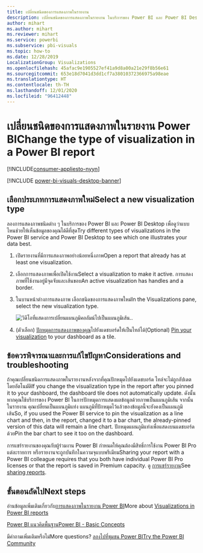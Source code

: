 ```yaml
---
title: เปลี่ยนชนิดของการแสดงภาพในรายงาน
description: เปลี่ยนชนิดของการแสดงภาพในรายงาน ในบริการของ Power BI และ Power BI Desktop
author: mihart
ms.author: mihart
ms.reviewer: mihart
ms.service: powerbi
ms.subservice: pbi-visuals
ms.topic: how-to
ms.date: 12/28/2019
LocalizationGroup: Visualizations
ms.openlocfilehash: 45afac9e1905527ef41a9d8a00a21e29f8b56e61
ms.sourcegitcommit: 653e18d7041d3dd1cf7a38010372366975a98eae
ms.translationtype: HT
ms.contentlocale: th-TH
ms.lasthandoff: 12/01/2020
ms.locfileid: "96412448"
---
```

# <a name="change-the-type-of-visualization-in-a-power-bi-report"></a><span data-ttu-id="69f27-103">เปลี่ยนชนิดของการแสดงภาพในรายงาน Power BI</span><span class="sxs-lookup"><span data-stu-id="69f27-103">Change the type of visualization in a Power BI report</span></span>

[!INCLUDE[consumer-appliesto-nyyn](../includes/consumer-appliesto-nyyn.md)]    

[!INCLUDE [power-bi-visuals-desktop-banner](../includes/power-bi-visuals-desktop-banner.md)]

## <a name="select-a-new-visualization-type"></a><span data-ttu-id="69f27-104">เลือกประเภทการแสดงภาพใหม่</span><span class="sxs-lookup"><span data-stu-id="69f27-104">Select a new visualization type</span></span>

<span data-ttu-id="69f27-105">ลองการแสดงภาพชนิดต่าง ๆ ในบริการของ Power BI และ Power BI Desktop เพื่อดูว่าแบบไหนช่วยให้เห็นข้อมูลของคุณได้ดีที่สุด</span><span class="sxs-lookup"><span data-stu-id="69f27-105">Try different types of visualizations in the Power BI service and Power BI Desktop to see which one illustrates your data best.</span></span> 

1. <span data-ttu-id="69f27-106">เปิดรายงานที่มีการแสดงภาพอย่างน้อยหนึ่งภาพ</span><span class="sxs-lookup"><span data-stu-id="69f27-106">Open a report that already has at least one visualization.</span></span>   
2. <span data-ttu-id="69f27-107">เลือกการแสดงภาพเพื่อเปิดใช้งาน</span><span class="sxs-lookup"><span data-stu-id="69f27-107">Select a visualization to make it active.</span></span> <span data-ttu-id="69f27-108">การแสดงภาพที่ใช้งานอยู่มีจุดจับและเส้นขอบ</span><span class="sxs-lookup"><span data-stu-id="69f27-108">An active visualization has handles and a border.</span></span>    
3. <span data-ttu-id="69f27-109">ในบานหน้าต่างการแสดงภาพ เลือกชนิดของการแสดงภาพใหม่</span><span class="sxs-lookup"><span data-stu-id="69f27-109">In the Visualizations pane, select the new visualization type.</span></span> 
   
   ![วิดีโอที่แสดงการเปลี่ยนแผนภูมิคอลัมน์ไปเป็นแผนภูมิเส้น](media/power-bi-report-change-visualization-type/change-viz/change-viz.gif)<span data-ttu-id="69f27-111">.</span><span class="sxs-lookup"><span data-stu-id="69f27-111">.</span></span>
4. <span data-ttu-id="69f27-112">(ตัวเลือก) [ปักหมุดการแสดงภาพของคุณ](../create-reports/service-dashboard-pin-tile-from-report.md)ไปยังแดชบอร์ดให้เป็นไทล์ได้</span><span class="sxs-lookup"><span data-stu-id="69f27-112">(Optional) [Pin your visualization](../create-reports/service-dashboard-pin-tile-from-report.md) to your dashboard as a tile.</span></span> 

## <a name="considerations-and-troubleshooting"></a><span data-ttu-id="69f27-113">ข้อควรพิจารณาและการแก้ไขปัญหา</span><span class="sxs-lookup"><span data-stu-id="69f27-113">Considerations and troubleshooting</span></span>
<span data-ttu-id="69f27-114">ถ้าคุณเปลี่ยนชนิดการแสดงภาพในรายงานหลังจากที่คุณปักหมุดไปยังแดชบอร์ด ไทล์จะไม่ถูกอัปเดตโดยอัตโนมัติ</span><span class="sxs-lookup"><span data-stu-id="69f27-114">If you change the visualization type in the report after you pinned it to your dashboard, the dashboard tile does not automatically update.</span></span> <span data-ttu-id="69f27-115">ดังนั้นหากคุณใช้บริการของ Power BI ในการปักหมุดการแสดงผลข้อมูลด้วยภาพเป็นแผนภูมิเส้น จากนั้นในรายงาน คุณเปลี่ยนเป็นแผนภูมิแท่ง แผนภูมิที่ปักหมุดไว้แล้วของข้อมูลนี้จะยังคงเป็นแผนภูมิเส้น</span><span class="sxs-lookup"><span data-stu-id="69f27-115">So, if you used the Power BI service to pin the visualization as a line chart and then, in the report, changed it to a bar chart, the already-pinned version of this data will remain a line chart.</span></span> <span data-ttu-id="69f27-116">ปักหมุดแผนภูมิแท่งเพื่อแสดงบนแดชบอร์ดด้วย</span><span class="sxs-lookup"><span data-stu-id="69f27-116">Pin the bar chart to see it too on the dashboard.</span></span>

<span data-ttu-id="69f27-117">การแชร์รายงานของคุณกับผู้ร่วมงาน Power BI กำหนดให้คุณต้องมีสิทธิ์การใช้งาน Power BI Pro แต่ละรายการ หรือรายงานจะถูกบันทึกในความจุแบบพรีเมียม</span><span class="sxs-lookup"><span data-stu-id="69f27-117">Sharing your report with a Power BI colleague requires that you both have individual Power BI Pro licenses or that the report is saved in Premium capacity.</span></span> <span data-ttu-id="69f27-118">ดู [การแชร์รายงาน](../collaborate-share/service-share-reports.md)</span><span class="sxs-lookup"><span data-stu-id="69f27-118">See [sharing reports](../collaborate-share/service-share-reports.md).</span></span>

## <a name="next-steps"></a><span data-ttu-id="69f27-119">ขั้นตอนถัดไป</span><span class="sxs-lookup"><span data-stu-id="69f27-119">Next steps</span></span>
<span data-ttu-id="69f27-120">อ่านข้อมูลเพิ่มเติมเกี่ยวกับ[การแสดงภาพในรายงาน Power BI](power-bi-report-visualizations.md)</span><span class="sxs-lookup"><span data-stu-id="69f27-120">More about [Visualizations in Power BI reports](power-bi-report-visualizations.md)</span></span>

[<span data-ttu-id="69f27-121">Power BI แนวคิดพื้นฐาน</span><span class="sxs-lookup"><span data-stu-id="69f27-121">Power BI - Basic Concepts</span></span>](../consumer/end-user-basic-concepts.md)

<span data-ttu-id="69f27-122">มีคำถามเพิ่มเติมหรือไม่</span><span class="sxs-lookup"><span data-stu-id="69f27-122">More questions?</span></span> [<span data-ttu-id="69f27-123">ลองไปที่ชุมชน Power BI</span><span class="sxs-lookup"><span data-stu-id="69f27-123">Try the Power BI Community</span></span>](https://community.powerbi.com/)

